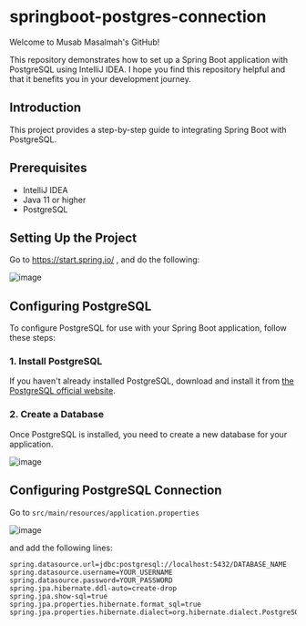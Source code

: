 # springboot-postgres-connection

Welcome to Musab Masalmah's GitHub!

This repository demonstrates how to set up a Spring Boot application with PostgreSQL using IntelliJ IDEA. I hope you find this repository helpful and that it benefits you in your development journey.

## Introduction
This project provides a step-by-step guide to integrating Spring Boot with PostgreSQL.

## Prerequisites
- IntelliJ IDEA
- Java 11 or higher
- PostgreSQL

## Setting Up the Project

Go to https://start.spring.io/ , and do the following:

![image](https://github.com/user-attachments/assets/0e2df276-33b1-4c59-95ef-fbbffcc42865)


## Configuring PostgreSQL

To configure PostgreSQL for use with your Spring Boot application, follow these steps:

### 1. Install PostgreSQL
If you haven't already installed PostgreSQL, download and install it from [the PostgreSQL official website](https://www.postgresql.org/download/).

### 2. Create a Database
Once PostgreSQL is installed, you need to create a new database for your application.

![image](https://github.com/user-attachments/assets/c1ae0e89-de68-4968-9825-6b5eada4fb32)


## Configuring PostgreSQL Connection

Go to `src/main/resources/application.properties`

![image](https://github.com/user-attachments/assets/0aecbf20-23c0-4de9-a48f-c63ad3ce2f8c)

and add the following lines:

```properties
spring.datasource.url=jdbc:postgresql://localhost:5432/DATABASE_NAME
spring.datasource.username=YOUR_USERNAME
spring.datasource.password=YOUR_PASSWORD
spring.jpa.hibernate.ddl-auto=create-drop
spring.jpa.show-sql=true
spring.jpa.properties.hibernate.format_sql=true
spring.jpa.properties.hibernate.dialect=org.hibernate.dialect.PostgreSQLDialect




